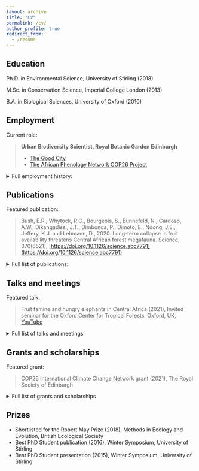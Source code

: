 ```yaml
---
layout: archive
title: "CV"
permalink: /cv/
author_profile: true
redirect_from:
  - /resume
---
```



## Education

Ph.D. in Environmental Science, University of Stirling (2018)

M.Sc. in Conservation Science, Imperial College London (2013)

B.A. in Biological Sciences, University of Oxford (2010)
  
## Employment

Current role:

>**Urban Biodiversity Scientist, Royal Botanic Garden Edinburgh**
>- [The Good City](https://emma-bush.github.io/portfolio/1-TheGoodCity/)
>- [The African Phenology Network COP26 Project](https://africanphenologynetwork.online/)

<details>
   <summary> Full employment history: </summary>
  
---
  
2020-present: Urban Biodiversity Scientist, Royal Botanic Garden Edinburgh
  
2019-2020: Postdoctoral Research Assistant (0.5 FTE), UK Centre for Ecology and Hydrology

2019-2020: Postdoctoral Research Assistant (0.4FTE), University of Stirling

2010-2012: Academic Researcher, University of Oxford

</details>

## Publications

Featured publication:

>Bush, E.R., Whytock, R.C., Bourgeois, S., Bunnefeld, N., Cardoso, A.W., Dikangadissi, J.T., Dimbonda, P., Dimoto, E., Ndong, J.E., Jeffery, K.J. and Lehmann, D., 2020. Long-term collapse in fruit availability threatens Central African forest megafauna. Science, 370(6521), [https://doi.org/10.1126/science.abc7791](https://doi.org/10.1126/science.abc7791)

<details>
  <summary> Full list of publications: </summary>
    
---
  
  <ul>{% for post in site.publications reversed %}
    {% include archive-single-cv.html %}
  {% endfor %}</ul>

Reviewer for: Journal of Plant Ecology, Biotropica, Biological Conservation, Ecology and Society and PeerJ
</details>

## Talks and meetings

Featured talk:

>Fruit famine and hungry elephants in Central Africa (2021), Invited seminar for the Oxford Center for Tropical Forests, Oxford, UK, [YouTube](https://www.youtube.com/watch?v=r3bWu2YbP_M&feature=youtu.be)

<details>
  <summary>Full list of talks and meetings</summary>
  
---
        
  <ul>{% for post in site.talks reversed %}
    {% include archive-single-talk-cv.html %}
  {% endfor %}</ul>
  </details>
  
## Grants and scholarships
 Featured grant:

>COP26 International Climate Change Network grant (2021), The Royal Society of Edinburgh

<details>
  <summary>Full list of grants and scholarships</summary>
  
---
    
* COP26 International Climate Change Network grant (2021), The Royal Society of Edinburgh - £9920 to fund 6 month networking project for the African Phenology Network (PI).
* Research Grant (2019), National Parks Agency Gabon - £31,533 to fund 12-month (0.5 FTE) PDRA at the University of Stirling (Co-I).
* Connect+ grant (2018), University of Stirling - £6150 to fund workshop (Co-I).
* Collaborative Impact Studentship (2013) joint funded between University of Stirling and National Parks Agency Gabon (ANPN) - £67,200/4 years stipend + £16,000 training and fieldwork costs.
* Tropical Agriculture Association Masters Award (2013) - £1000 fieldwork costs (PI).
* Imperial College Conservation Science (ICCS) Project Bursary Award (2013) - £500 fieldwork costs (PI).
* Conservation Science MSc Bursary (2012) - £4000 living expenses.
* Imperial College London Rector’s Scholarship Fund Masters Award (2012) - £5000 living expenses and fees.
* Peoples Trust for Endangered Species Graduate Research Internship (2010) - £6000 fieldwork costs (PI).
* Hertford College Academic Scholarship, University of Oxford (2009)
    </details>
    
## Prizes
    
* Shortlisted for the Robert May Prize (2018), Methods in Ecology and Evolution, British Ecological Society
* Best PhD Student publication (2016), Winter Symposium, University of Stirling
* Best PhD Student presentation (2015), Winter Symposium, University of Stirling
